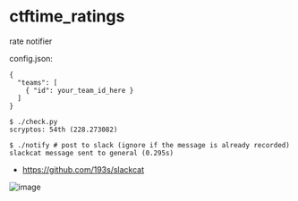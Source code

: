 # ctftime_ratings
rate notifier

config.json:
```
{
  "teams": [
    { "id": your_team_id_here }
  ]
}
```

```
$ ./check.py
scryptos: 54th (228.273082)
```

```
$ ./notify # post to slack (ignore if the message is already recorded)
slackcat message sent to general (0.295s)
```
- https://github.com/193s/slackcat

![image](https://cloud.githubusercontent.com/assets/6814758/13628509/fefe22b6-e615-11e5-9e83-703ceb4498fb.png)

